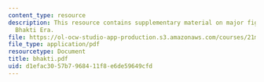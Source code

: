 ```yaml
---
content_type: resource
description: This resource contains supplementary material on major figures of the
  Bhakti Era.
file: https://ol-ocw-studio-app-production.s3.amazonaws.com/courses/21m-291-music-of-india-spring-2007/d1efac3057b7968411f8e6de59649cfd_bhakti.pdf
file_type: application/pdf
resourcetype: Document
title: bhakti.pdf
uid: d1efac30-57b7-9684-11f8-e6de59649cfd
---
```

